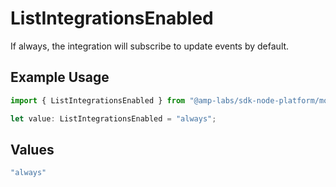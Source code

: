 # ListIntegrationsEnabled

If always, the integration will subscribe to update events by default.

## Example Usage

```typescript
import { ListIntegrationsEnabled } from "@amp-labs/sdk-node-platform/models/operations";

let value: ListIntegrationsEnabled = "always";
```

## Values

```typescript
"always"
```